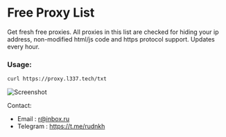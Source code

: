 # Free Proxy List
Get fresh free proxies. All proxies in this list are checked for hiding your ip address, non-modified html/js code and https protocol support. Updates every hour.

### Usage:
```bash
curl https://proxy.l337.tech/txt
```
![Screenshot](https://github.com/DanyaDaro/free-proxy-list/blob/master/github.png?raw=true)

Contact:  
* Email    : r@inbox.ru
* Telegram : https://t.me/rudnkh
